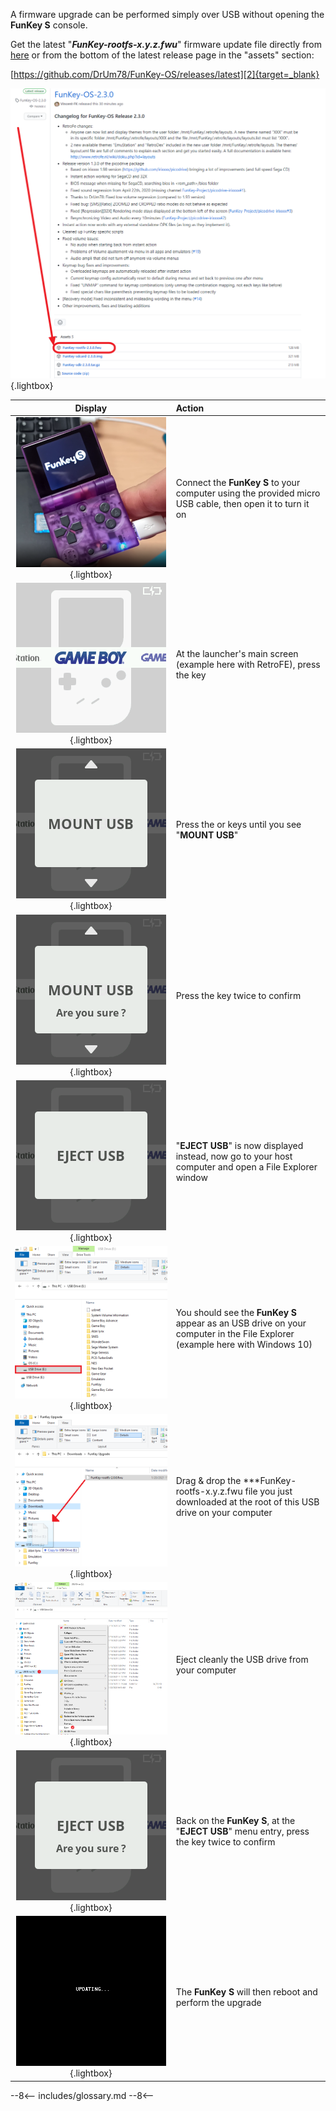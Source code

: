 A firmware upgrade can be performed simply over USB without opening
the **FunKey S** console.

Get the latest "**_FunKey-rootfs-x.y.z.fwu_**" firmware update file
directly from [here][1] or from the bottom of the latest release page
in the "assets" section: 

[https://github.com/DrUm78/FunKey-OS/releases/latest][2]{target=_blank}

![Github Release](/assets/images/Github_Release.png){.lightbox}

|                         **Display**                          | **Action**                                                   |
| :----------------------------------------------------------: | :----------------------------------------------------------- |
| ![Connection PC](/assets/images/Connection_PC.png){.lightbox} | Connect the **FunKey S** to your computer using the provided micro USB cable, then open it to turn it on |
|      ![RetroFE](/assets/images/RetroFE.png){.lightbox}       | At the launcher's main screen (example here with RetroFE), press the <i class="funkey-menu"></i> key |
|    ![Mount USB](/assets/images/Mount_USB.png){.lightbox}     | Press the <i class="funkey-up"></i> or <i class="funkey-down"></i> keys until you see "**MOUNT USB**" |
| ![Mount USB Are you sure](/assets/images/Mount_USB_are_you_sure.png){.lightbox} | Press the <i class="funkey-A"></i> key twice to confirm      |
|    ![Eject USB](/assets/images/Eject_USB.png){.lightbox}     | "**EJECT USB**" is now displayed instead, now go to your host computer and open a File Explorer window |
|    ![USB Drive](/assets/images/USB_Drive.png){.lightbox}     | You should see the **FunKey S** appear as an USB drive on your computer in the File Explorer (example here with Windows 10) |
| ![USB Drag and Drop](/assets/images/USB_Drag_Drop.png){.lightbox} | Drag & drop the ***FunKey-rootfs-x.y.z.fwu file you just downloaded at the root of this USB drive on your computer |
|  ![Eject Drive](/assets/images/Eject_Drive.png){.lightbox}   | Eject cleanly the USB drive from your computer               |
| ![Eject USB Are you sure](/assets/images/Eject_USB_are_you_sure.png){.lightbox} | Back on the **FunKey S**, at the "**EJECT USB**" menu entry, press the <i class="funkey-A"></i> key twice to confirm |
|     ![Updating](/assets/images/Updating.png){.lightbox}      | The **FunKey S** will then reboot and perform the upgrade    |

[1]: https://github.com/DrUm78/FunKey-OS/releases/download/FunKey-OS-DrUm78/FunKey-rootfs-DrUm78.fwu
[2]: https://github.com/DrUm78/FunKey-OS/releases/latest

--8<--
includes/glossary.md
--8<--
